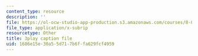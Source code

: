 ```yaml
---
content_type: resource
description: ''
file: https://ol-ocw-studio-app-production.s3.amazonaws.com/courses/8-821-string-theory-and-holographic-duality-fall-2014/1686e15e30a55d717b6ffa629fcf4959_75zfIar62c.srt
file_type: application/x-subrip
resourcetype: Other
title: 3play caption file
uid: 1686e15e-30a5-5d71-7b6f-fa629fcf4959
---
```

